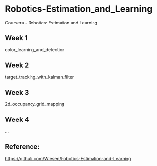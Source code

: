 # Robotics-Estimation_and_Learning
Coursera - Robotics: Estimation and Learning


## Week 1

color_learning_and_detection

## Week 2

target_tracking_with_kalman_filter

## Week 3

2d_occupancy_grid_mapping

## Week 4

...

## Reference:

https://github.com/Wiesen/Robotics-Estimation-and-Learning